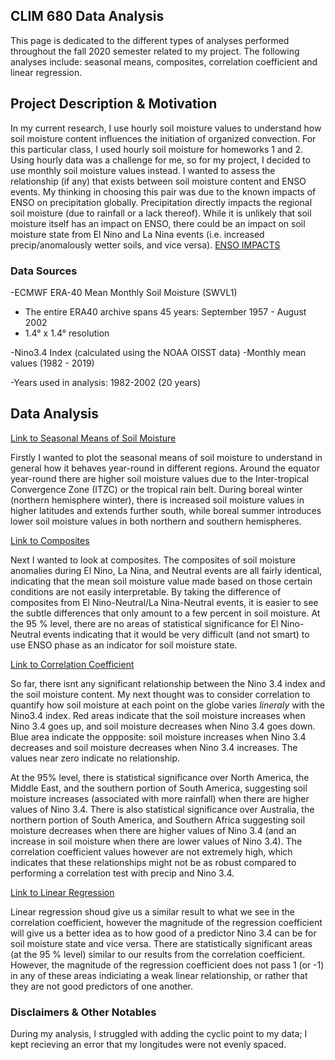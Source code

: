 ## CLIM 680 Data Analysis

This page is dedicated to the different types of analyses performed throughout the fall 2020 semester related to my project. The following analyses include: seasonal means, composites, correlation coefficient and linear regression.

## Project Description & Motivation

In my current research, I use hourly soil moisture values to understand how soil moisture content influences the initiation of organized convection. For this particular class, I used hourly soil moisture for homeworks 1 and 2. Using hourly data was a challenge for me, so for my project, I decided to use monthly soil moisture values instead. I wanted to assess the relationship (if any) that exists between soil moisture content and ENSO events. My thinking in choosing this pair was due to the known impacts of ENSO on precipitation globally. Precipitation directly impacts the regional soil moisture (due to rainfall or a lack thereof). While it is unlikely that soil moisture itself has an impact on ENSO, there could be an impact on soil moisture state from El Nino and La Nina events (i.e. increased precip/anomalously wetter soils, and vice versa). [ENSO IMPACTS](https://www.climate.gov/enso)

### Data Sources
-ECMWF ERA-40 Mean Monthly Soil Moisture (SWVL1)
- The entire ERA40 archive spans 45 years: September 1957 - August 2002
- 1.4° x 1.4° resolution

-Nino3.4 Index (calculated using the NOAA OISST data)
-Monthly mean values (1982 - 2019)

-Years used in analysis: 1982-2002 (20 years)

## Data Analysis

[Link to Seasonal Means of Soil Moisture](https://github.com/rgaal/clim680/blob/master/seasonal_means1.ipynb)

Firstly I wanted to plot the seasonal means of soil moisture to understand in general how it behaves year-round in different regions. Around the equator year-round there are higher soil moisture values due to the Inter-tropical Convergence Zone (ITZC) or the tropical rain belt. During boreal winter (northern hemisphere winter), there is increased soil moisture values in higher latitudes and extends further south, while boreal summer introduces lower soil moisture values in both northern and southern hemispheres. 

[Link to Composites](https://github.com/rgaal/clim680/blob/master/composites1.ipynb)

Next I wanted to look at composites. The composites of soil moisture anomalies during El Nino, La Nina, and Neutral events are all fairly identical, indicating that the mean soil moisture value made based on those certain conditions are not easily interpretable. By taking the difference of composites from El Nino-Neutral/La Nina-Neutral events, it is easier to see the subtle differences that only amount to a few percent in soil moisture. At the 95 % level, there are no areas of statistical significance for El Nino-Neutral events indicating that it would be very difficult (and not smart) to use ENSO phase as an indicator for soil moisture state. 

[Link to Correlation Coefficient](https://github.com/rgaal/clim680/blob/master/corr_coeff1.ipynb)

So far, there isnt any significant relationship between the Nino 3.4 index and the soil moisture content. My next thought was to consider correlation to quantify how soil moisture at each point on the globe varies _lineraly_ with the Nino3.4 index. Red areas indicate that the soil moisture increases when Nino 3.4 goes up, and soil moisture decreases when Nino 3.4 goes down. Blue area indicate the oppposite: soil moisture increases when Nino 3.4 decreases and soil moisture decreases when Nino 3.4 increases. The values near zero indicate no relationship. 

At the 95% level, there is statistical significance over North America, the Middle East, and the southern portion of South America, suggesting soil moisture increases (associated with more rainfall) when there are higher values of Nino 3.4. There is also statistical significance over Australia, the northern portion of South America, and Southern Africa suggesting soil moisture decreases when there are higher values of Nino 3.4 (and an increase in soil moisture when there are lower values of Nino 3.4). The correlation coefficient values however are not extremely high, which indicates that these relationships might not be as robust compared to performing a correlation test with precip and Nino 3.4.

[Link to Linear Regression](https://github.com/rgaal/clim680/blob/master/linear_regression1.ipynb)

Linear regression shoud give us a similar result to what we see in the correlation coefficient, however the magnitude of the regression coefficient will give us a better idea as to how good of a predictor Nino 3.4 can be for soil moisture state and vice versa. There are statistically significant areas (at the 95 % level) similar to our results from the correlation coefficient. However, the magnitude of the regression coefficient does not pass 1 (or -1) in any of these areas indiciating a weak linear relationship, or rather that they are not good predictors of one another. 

### Disclaimers & Other Notables

During my analysis, I struggled with adding the cyclic point to my data; I kept recieving an error that my longitudes were not evenly spaced. 
